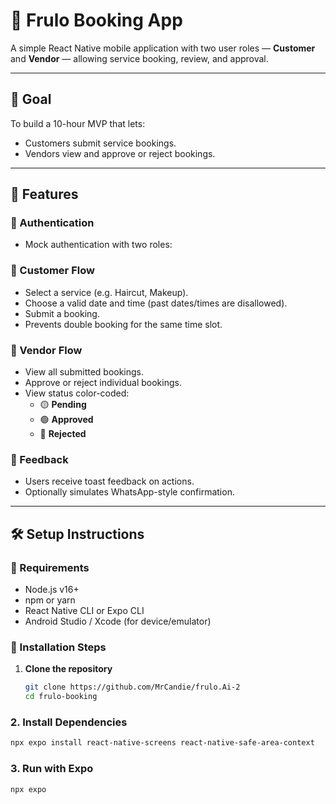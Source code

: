 # 📆 Frulo Booking App

A simple React Native mobile application with two user roles — **Customer** and **Vendor** — allowing service booking, review, and approval.

---

## 🎯 Goal

To build a 10-hour MVP that lets:

- Customers submit service bookings.
- Vendors view and approve or reject bookings.

---

## 📱 Features

### 🔹 Authentication

- Mock authentication with two roles:

### 🔹 Customer Flow

- Select a service (e.g. Haircut, Makeup).
- Choose a valid date and time (past dates/times are disallowed).
- Submit a booking.
- Prevents double booking for the same time slot.

### 🔹 Vendor Flow

- View all submitted bookings.
- Approve or reject individual bookings.
- View status color-coded:
  - 🟡 **Pending**
  - 🟢 **Approved**
  - 🔴 **Rejected**

### 🔹 Feedback

- Users receive toast feedback on actions.
- Optionally simulates WhatsApp-style confirmation.

---

## 🛠️ Setup Instructions

### 🔧 Requirements

- Node.js v16+
- npm or yarn
- React Native CLI or Expo CLI
- Android Studio / Xcode (for device/emulator)

### 🚀 Installation Steps

1. **Clone the repository**
   ```bash
   git clone https://github.com/MrCandie/frulo.Ai-2
   cd frulo-booking
   ```

### 2. Install Dependencies

```bash
npx expo install react-native-screens react-native-safe-area-context
```

### 3. Run with Expo

```bash
npx expo
```
